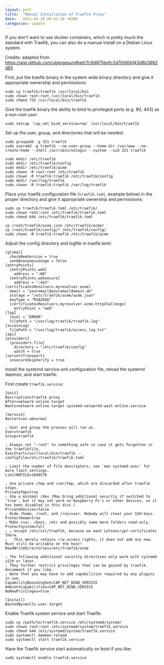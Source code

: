```yaml
---
layout: post
title:  "Manual Installation of Traefik Proxy"
date:   2021-04-10 08:41:10 +0200
categories: update
---
```


If you don't want to use docker containers, which is pretty much the standard with Traefik, you can also do a manual install on a Debian Linux system.

Credits: adapted from: <https://gist.github.com/ubergesundheit/7c9d875befc2d7bfd0bf43d8b3862d85>

First, put the traefik binary in the system wide binary directory and give it appropriate ownership and permissions:

    sudo cp traefik/traefik /usr/local/bin
    sudo chown root:root /usr/local/bin/traefik
    sudo chmod 755 /usr/local/bin/traefik

Give the traefik binary the ability to bind to privileged ports (e.g. 80, 443) as a non-root user:

    sudo setcap 'cap_net_bind_service=+ep' /usr/local/bin/traefik

Set up the user, group, and directories that will be needed:

	sudo groupadd -g 321 traefik
    sudo useradd -g traefik --no-user-group --home-dir /var/www --no-create-home --shell /usr/sbin/nologin --system --uid 321 traefik

	sudo mkdir /etc/traefik
	sudo mkdir /etc/traefik/config
	sudo mkdir /etc/traefik/acme
	sudo chown -R root:root /etc/traefik
	sudo chown -R traefik:traefik /etc/traefik/config
	sudo mkdir /var/log/traefik
	sudo chown -R traefik:traefik /var/log/traefik

Place your traefik configuration file (`traefik.toml`, example below) in the proper directory and give it appropriate ownership and permissions:

	sudo cp traefik/traefik.toml /etc/traefik/
	sudo chown root:root /etc/traefik/traefik.toml
	sudo chmod 644 /etc/traefik/traefik.toml
	
	cp /root/traefik/acme.json /etc/traefik/acme/
	cp /root/traefik/config/* /etc/traefik/config/
	sudo chown -R traefik:traefik /etc/traefik/acme

Adjust the config directory and logfile in traefik.toml:

	[global]
	  checkNewVersion = true
	  sendAnonymousUsage = false
	[entryPoints]
	  [entryPoints.web]
	    address = ":80"
	  [entryPoints.websecure]
	    address = ":443"
	[certificatesResolvers.myresolver.acme]
	  email = "youremail@youremaildomain.de"
	  storage = "/etc/traefik/acme/acme.json"
	  keyType = "RSA2048"
	  [certificatesResolvers.myresolver.acme.httpChallenge]
	    entryPoint = "web"
	[log]
	  level = "ERROR"
	  filePath = "/var/log/traefik/traefik.log"
	[accessLog]
	  filePath = "/var/log/traefik/access_log.txt"
	[api]
	[providers]
	  [providers.file]
	    directory = "/etc/traefik/config"
	    watch = true
	[serversTransport]
	  insecureSkipVerify = true


Install the systemd service unit configuration file, reload the systemd daemon, and start traefik:

First create `traefik.service`:

	[Unit]
	Description=traefik proxy
	After=network-online.target
	Wants=network-online.target systemd-networkd-wait-online.service
	
	[Service]
	Restart=on-abnormal
	
	; User and group the process will run as.
	User=traefik
	Group=traefik
	
	; Always set "-root" to something safe in case it gets forgotten in the traefikfile.
	ExecStart=/usr/local/bin/traefik --configfile=/etc/traefik/traefik.toml
	
	; Limit the number of file descriptors; see `man systemd.exec` for more limit settings.
	LimitNOFILE=1048576
	
	; Use private /tmp and /var/tmp, which are discarded after traefik stops.
	PrivateTmp=true
	; Use a minimal /dev (May bring additional security if switched to 'true', but it may not work on Raspberry Pi's or other devices, so it has been disabled in this dist.)
	PrivateDevices=false
	; Hide /home, /root, and /run/user. Nobody will steal your SSH-keys.
	ProtectHome=true
	; Make /usr, /boot, /etc and possibly some more folders read-only.
	ProtectSystem=full
	; … except /etc/ssl/traefik, because we want Letsencrypt-certificates there.
	;   This merely retains r/w access rights, it does not add any new. Must still be writable on the host!
	ReadWriteDirectories=/etc/traefik/acme
	
	; The following additional security directives only work with systemd v229 or later.
	; They further restrict privileges that can be gained by traefik. Uncomment if you like.
	; Note that you may have to add capabilities required by any plugins in use.
	CapabilityBoundingSet=CAP_NET_BIND_SERVICE
	AmbientCapabilities=CAP_NET_BIND_SERVICE
	NoNewPrivileges=true
	
	[Install]
	WantedBy=multi-user.target

Enable Traefik system service and start Traefik:

	sudo cp /path/to/traefik.service /etc/systemd/system/
	sudo chown root:root /etc/systemd/system/traefik.service
	sudo chmod 644 /etc/systemd/system/traefik.service
	sudo systemctl daemon-reload
	sudo systemctl start traefik.service

Have the Traefik service start automatically on boot if you like:

	sudo systemctl enable traefik.service
